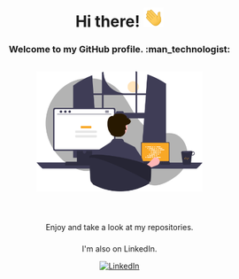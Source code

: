 <div align="center" style="margin-bottom: 22px;">
    <h1>Hi there! <img style="margin: 0 auto" src="https://github.com/ABSphreak/ABSphreak/blob/master/gifs/Hi.gif" height="35"></h1>
</div>

<div align="center" style="margin-bottom: 22px; text-align: center">
    <h3>Welcome to my GitHub profile. :man_technologist:<h2>
</div>

<div align="center">
    <img src="https://raw.githubusercontent.com/lucascampanelli/lucascampanelli/master/svgs/undraw_coding.svg" width=300>
</div>

<div>
    <p align="center" style="margin-bottom: 22px; margin-top: 53px">Enjoy and take a look at my repositories.</p>
    <p align="center">I'm also on LinkedIn.</p>
</div>

<div align="center">
    <a href="https://www.linkedin.com/in/lucascampanelli/" >
        <img src="https://img.shields.io/badge/LinkedIn-%230077B5.svg?&style=flat-square&logo=linkedin&logoColor=white" alt="LinkedIn">
    </a>
</div>